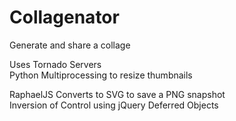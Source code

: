 Collagenator
============

Generate and share a collage


Uses Tornado Servers  
Python Multiprocessing to resize thumbnails 

RaphaelJS 
Converts to SVG to save a PNG snapshot   
Inversion of Control using jQuery Deferred Objects 

